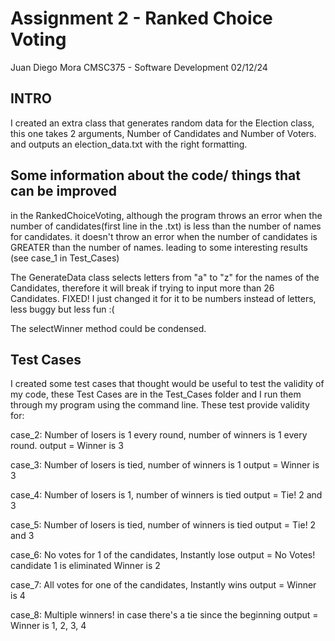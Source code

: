 # Assignment 2 - Ranked Choice Voting
Juan Diego Mora 
CMSC375 - Software Development 
02/12/24

## INTRO

I created an extra class that generates random data for the Election class, 
this one takes 2 arguments, Number of Candidates and Number of Voters. and 
outputs an election_data.txt with the right formatting. 

## Some information about the code/ things that can be improved

in the RankedChoiceVoting, although the program throws an error when the number of
candidates(first line in the .txt) is less than the number of names for candidates.
it doesn't throw an error when the number of candidates is GREATER than the number
of names. leading to some interesting results (see case_1 in Test_Cases)

The GenerateData class selects letters from "a" to "z" for the names of the 
Candidates, therefore it will break if trying to input more than 26 Candidates. 
FIXED! I just changed it for it to be numbers instead of letters, less buggy but less
fun :(
 
The selectWinner method could be condensed.

## Test Cases

I created some test cases that thought would be useful to test the validity 
of my code, these Test Cases are in the Test_Cases folder and I run them through
my program using the command line. These test provide validity for:

case_2:
Number of losers is 1 every round, number of winners is 1 every round.
output = Winner is 3

case_3:
Number of losers is tied, number of winners is 1
output = Winner is 3

case_4:
Number of losers is 1, number of winners is tied
output = Tie! 2 and 3

case_5:
Number of losers is tied, number of winners is tied
output = Tie! 2 and 3

case_6: 
No votes for 1 of the candidates, Instantly lose
output = 
No Votes! candidate 1 is eliminated
Winner is 2

case_7:
All votes for one of the candidates, Instantly wins
output = Winner is 4

case_8:
Multiple winners! in case there's a tie since the beginning
output = Winner is 1, 2, 3, 4